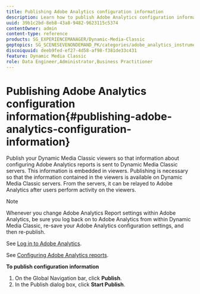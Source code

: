 ```yaml
---
title: Publishing Adobe Analytics configuration information
description: Learn how to publish Adobe Analytics configuration information.
uuid: 39b1c2bd-8eb8-43a8-9482-9623115c5374
contentOwner: admin
content-type: reference
products: SG_EXPERIENCEMANAGER/Dynamic-Media-Classic
geptopics: SG_SCENESEVENONDEMAND_PK/categories/adobe_analytics_instrumentation_kit
discoiquuid: deeb9fed-ef27-4d58-af98-f381de33c431
feature: Dynamic Media Classic
role: Data Engineer,Administrator,Business Practitioner
---
```


# Publishing Adobe Analytics configuration information{#publishing-adobe-analytics-configuration-information}

Publish your Dynamic Media Classic viewers so that information about configuring Adobe Analytics reports is sent to Dynamic Media Classic servers. This information is embedded in viewers. Publishing is necessary so that the information contained in the viewers is available on Dynamic Media Classic servers. From the servers, it can be relayed to Adobe Analytics after users perform activity on the viewers.

>[!NOTE]
>
>Whenever you change Adobe Analytics Report settings within Adobe Analytics, be sure you log back on to Adobe Analytics from within Dynamic Media Classic, re-save your Adobe Analytics configuration settings, and then re-publish.

See [Log in to Adobe Analytics](log-analytics.md#log_in_to_adobe_analytics).

See [Configuring Adobe Analytics reports](configuring-analytics-reports.md#configuring_adobe_analytics_reports).

**To publish configuration information**

1. On the Global Navigation bar, click **Publish**.
1. In the Publish dialog box, click **Start Publish**.

